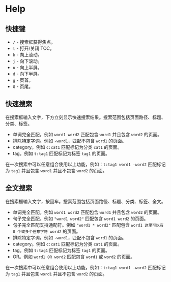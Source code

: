# Help

## 快捷键

* `/` - 搜索框获得焦点。
* `t` - 打开/关闭 TOC。
* `k` - 向上滚动。
* `j` - 向下滚动。
* `u` - 向上半屏。
* `d` - 向下半屏。
* `g` - 页首。
* `G` - 页尾。

## 快速搜索

在搜索框输入文字，下方立刻显示快速搜索结果。搜索范围包括页面路径、标题、分类、标签。

* 单词完全匹配。例如 `word1 word2` 匹配包含 `word1` 并且包含 `word2` 的页面。
* 排除特定字词。例如 `-word1`，匹配不包含 `word1` 的页面。
* category。例如 `c:cat1` 匹配标记为分类 `cat1` 的页面。
* tag。例如 `t:tag1` 匹配标记为标签 `tag1` 的页面。

在一次搜索中可以任意组合使用以上功能，例如：`t:tag1 word1 -word2` 匹配标记为 `tag1` 并且包含 `word1` 并且不包含 `word2` 的页面。

## 全文搜索

在搜索框输入文字，按回车。搜索范围包括页面路径、标题、分类、标签、全文。

* 单词完全匹配。例如 `word1 word2` 匹配包含 `word1` 并且包含 `word2` 的页面。
* 句子完全匹配。例如 `"word1 word2"` 匹配包含 `word1 word2` 的页面。
* 句子完全匹配支持通配符。例如 `"word1 * word2"` 匹配包含 `word1 这里可以有 0 个或多个任意字符 word2` 的页面。
* 排除特定字词。例如 `-word1`，匹配不包含 `word1` 的页面。
* category。例如 `c:cat1` 匹配标记为分类 `cat1` 的页面。
* tag。例如 `t:tag1` 匹配标记为标签 `tag1` 的页面。
* OR。例如 `word1 OR word2` 匹配包含 `word1` 或 `word2` 的页面。

在一次搜索中可以任意组合使用以上功能，例如：`t:tag1 word1 -word2` 匹配标记为 `tag1` 并且包含 `word1` 并且不包含 `word2` 的页面。

